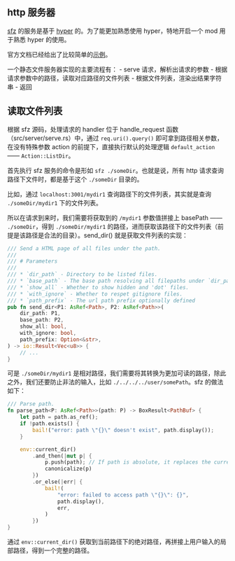 ## http 服务器
[sfz](https://github.com/weihanglo/sfz) 的服务是基于 [hyper](https://github.com/hyperium/hyper) 的。为了能更加熟悉使用 hyper，特地开启一个 mod 用于熟悉 hyper 的使用。

官方文档已经给出了比较简单的[示例](https://hyper.rs/guides/server/hello-world/)。

一个静态文件服务器实现的主要流程有：
    - serve 请求，解析出请求的参数
    - 根据请求参数中的路径，读取对应路径的文件列表
    - 根据文件列表，渲染出结果字符串
    - 返回

## 读取文件列表
根据 sfz 源码，处理请求的 handler 位于 handle_request 函数（src/server/serve.rs）中，通过 `req.uri().query()` 即可拿到路径相关参数，在没有特殊参数 action 的前提下，直接执行默认的处理逻辑 `default_action` —— `Action::ListDir`。

首先执行 sfz 服务的命令是形如 `sfz ./someDir`。也就是说，所有 http 请求查询路径下文件时，都是基于这个 `./someDir` 目录的。

比如，通过 `localhost:3001/mydir1` 查询路径下的文件列表，其实就是查询 `./someDir/mydir1` 下的文件列表。

所以在请求到来时，我们需要将获取到的 `/mydir1` 参数值拼接上 basePath —— `./someDir`，得到 `./someDir/mydir1` 的路径，进而获取该路径下的文件列表（前提是该路径是合法的目录）。send_dir() 就是获取文件列表的实现：

```rust
/// Send a HTML page of all files under the path.
///
/// # Parameters
///
/// * `dir_path` - Directory to be listed files.
/// * `base_path` - The base path resolving all filepaths under `dir_path`.
/// * `show_all` - Whether to show hidden and 'dot' files.
/// * `with_ignore` - Whether to respet gitignore files.
/// * `path_prefix` - The url path prefix optionally defined
pub fn send_dir<P1: AsRef<Path>, P2: AsRef<Path>>(
    dir_path: P1,
    base_path: P2,
    show_all: bool,
    with_ignore: bool,
    path_prefix: Option<&str>,
) -> io::Result<Vec<u8>> {
    // ...
}
```

可是 `./someDir/mydir1` 是相对路径，我们需要将其转换为更加可读的路径，除此之外，我们还要防止非法的输入，比如 `./../../../user/somePath`。sfz 的做法如下：

```rust
/// Parse path.
fn parse_path<P: AsRef<Path>>(path: P) -> BoxResult<PathBuf> {
    let path = path.as_ref();
    if !path.exists() {
        bail!("error: path \"{}\" doesn't exist", path.display());
    }

    env::current_dir()
        .and_then(|mut p| {
            p.push(path); // If path is absolute, it replaces the current path.
            canonicalize(p)
        })
        .or_else(|err| {
            bail!(
                "error: failed to access path \"{}\": {}",
                path.display(),
                err,
            )
        })
}
```

通过 `env::current_dir()` 获取到当前路径下的绝对路径，再拼接上用户输入的局部路径，得到一个完整的路径。